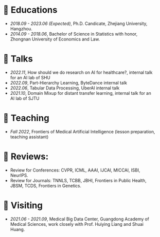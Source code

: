 
# 📖 Educations
- *2018.09 - 2023.06 (Expected)*, Ph.D. Candicate, Zhejiang University, Hangzhou.
- *2014.09 - 2018.06*, Bachelor of Science in Statistics with honor, Zhongnan University of Economics and Law.

# 💬 Talks
- *2022.11*, How should we do research on AI for healthcare?, internal talk for an AI lab of SHU
- *2022.09*, Part-Hierarchy Learning, ByteDance internal talk
- *2022.06*, Tabular Data Processing, UberAI internal talk
- *2021.10*, Domain Mixup for distant transfer learning, internal talk for an AI lab of SJTU

# 🏫 Teaching
- *Fall 2022*, Frontiers of Medical Artificial Intelligence (lesson preparation, teaching assistant)

# 🔎 Reviews:
- Review for Conferences: CVPR, ICML, AAAI, IJCAI, MICCAI, ISBI, NeurIPS.
- Review for Journals: TNNLS, TCBB, JBHI, Frontiers in Public Health, JBSM, TCDS, Frontiers in Genetics.

# 🎒 Visiting
- *2021.06 - 2021.09*, Medical Big Data Center, Guangdong Academy of Medical Sciences, work closely with Prof. Huiying Liang and Shuai Huang.
